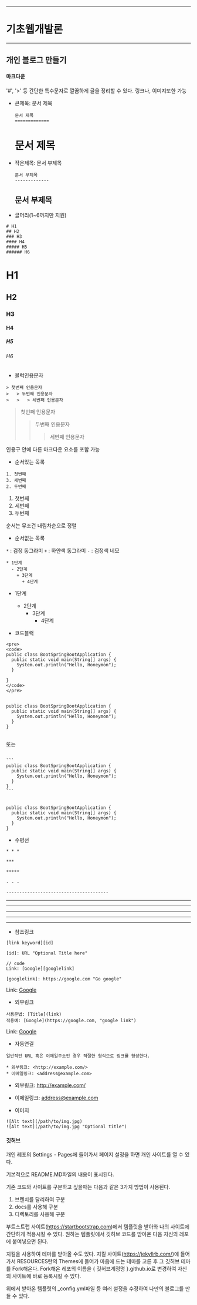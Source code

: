 
--------------
# 기초웹개발론
--------------


## 개인 블로그 만들기

#### 마크다운

'#', '>' 등 간단한 특수문자로 깔끔하게 글을 정리할 수 있다.
링크나, 이미지또한 가능


* 큰제목: 문서 제목
    ```
    문서 제목
    =============
    ```
    문서 제목
    =============

* 작은제목: 문서 부제목
    ```
    문서 부제목
    -------------
    ```
    문서 부제목
    -------------


* 글머리(1~6까지만 지원)
```
# H1
## H2
### H3
#### H4
##### H5
###### H6
```
# H1
## H2
### H3
#### H4
##### H5
###### H6


* 블럭인용문자
```
> 첫번째 인용문자
>	> 두번째 인용문자
>	>	> 세번째 인용문자
```
> 첫번째 인용문자
>	> 두번째 인용문자
>	>	> 세번째 인용문자

인용구 안에 다른 마크다운 요소를 포함 가능


* 순서있는 목록
```
1. 첫번째
3. 세번째
2. 두번째
```
1. 첫번째
3. 세번째
2. 두번째


순서는 무조건 내림차순으로 정렬



* 순서없는 목록


`*` : 검정 동그라미
`+` : 하얀색 동그라미
`-` : 검정색 네모

```
* 1단계
  - 2단계
    + 3단계
      + 4단계
```

* 1단계
  - 2단계
    + 3단계
      + 4단계


* 코드블럭

```
<pre>
<code>
public class BootSpringBootApplication {
  public static void main(String[] args) {
    System.out.println("Hello, Honeymon");
  }

}
</code>
</pre>
```

<pre>
<code>
public class BootSpringBootApplication {
  public static void main(String[] args) {
    System.out.println("Hello, Honeymon");
  }
}
</code>
</pre>


또는


<pre>
<code>
```
public class BootSpringBootApplication {
  public static void main(String[] args) {
    System.out.println("Hello, Honeymon");
  }
}
```
</code>
</pre>

```
public class BootSpringBootApplication {
  public static void main(String[] args) {
    System.out.println("Hello, Honeymon");
  }
}
```


* 수평선

```
* * *

***

*****

- - -

---------------------------------------
```

* * *

***

*****

- - -

---------------------------------------


* 참조링크

```
[link keyword][id]

[id]: URL "Optional Title here"

// code
Link: [Google][googlelink]

[googlelink]: https://google.com "Go google"
```

Link: [Google][googlelink]

[googlelink]: https://google.com "Go google"


* 외부링크
```
사용문법: [Title](link)
적용예: [Google](https://google.com, "google link")
```
Link: [Google](https://google.com, "google link")



* 자동연결
```
일반적인 URL 혹은 이메일주소인 경우 적절한 형식으로 링크를 형성한다.

* 외부링크: <http://example.com/>
* 이메일링크: <address@example.com>
```

* 외부링크: <http://example.com/>
* 이메일링크: <address@example.com>



* 이미지
```
![Alt text](/path/to/img.jpg)
![Alt text](/path/to/img.jpg "Optional title")
```




#### 깃허브

개인 레포의 Settings - Pages에 들어가서 페이지 설정을 하면 개인 사이트를 열 수 있다.

기본적으로 README.MD파일의 내용이 표시된다.



기존 코드와 사이트를 구분하고 싶을때는 다음과 같은 3가지 방법이 사용된다.

1. 브렌치를 달리하여 구분
2. docs를 사용해 구분
3. 디렉토리를 사용해 구분


부트스트랩 사이트(https://startbootstrap.com)에서 템플릿을 받아와 나의 사이트에 간단하게 적용시킬 수 있다.
원하는 템플릿에서 깃허브 코드를 받아온 다음 자신의 레포에 붙여넣으면 된다.


지킬을 사용하여 테마를 받아올 수도 있다.
지킬 사이트(https://jekyllrb.com/)에 들어가서 RESOURCES란의 Themes에 들어가 마음에 드는 테마를 고른 후 그 깃허브 테마를 Fork해온다.
Fork해온 레포의 이름을 { 깃허브계정명 }.github.io로 변경하여 자신의 사이트에 바로 등록시킬 수 있다.


위에서 받아온 템플릿의 _config.yml파일 등 여러 설정을 수정하여 나만의 블로그를 만들 수 있다.














